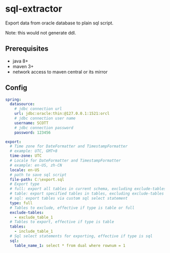 # sql-extractor
Export data from oracle database to plain sql script.

Note: this would not generate ddl.

## Prerequisites
* java 8+
* maven 3+
* network access to maven central or its mirror 

## Config

```yaml
spring:
  datasource:
    # jdbc connection url
    url: jdbc:oracle:thin:@127.0.0.1:1521:orcl
    # jdbc connection user name
    username: SCOTT
    # jdbc connection password
    password: 123456

export:
  # Time zone for DateFormatter and TimestampFormatter
  # example: UTC, GMT+8
  time-zone: UTC
  # Locale for DateFormatter and TimestampFormatter
  # example: en-US, zh-CN
  locale: en-US
  # path to save sql script
  file-path: C:\export.sql
  # Export type
  # full: export all tables in current schema, excluding exclude-tables
  # table: export specified tables in tables, excluding exclude-tables
  # sql: export tables via custom sql select statement
  type: full
  # Tables to exclude, effective if type is table or full
  exclude-tables:
    - exclude_table_1
  # Tables to export, effective if type is table
  tables:
    - include_table_1
  # Sql select statements for exporting, effective if type is sql
  sql:
    table_name_1: select * from dual where rownum = 1

```
